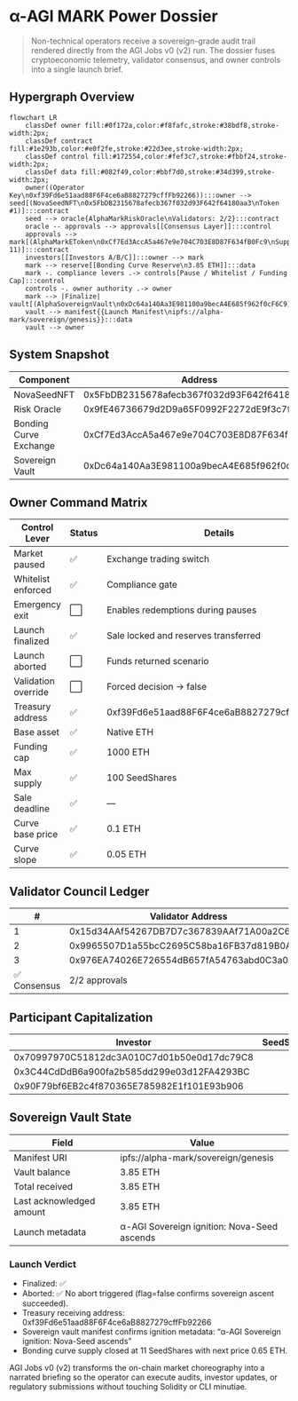 # α-AGI MARK Power Dossier

> Non-technical operators receive a sovereign-grade audit trail rendered directly from the AGI Jobs v0 (v2) run. The dossier fuses cryptoeconomic telemetry, validator consensus, and owner controls into a single launch brief.

## Hypergraph Overview

```mermaid
flowchart LR
    classDef owner fill:#0f172a,color:#f8fafc,stroke:#38bdf8,stroke-width:2px;
    classDef contract fill:#1e293b,color:#e0f2fe,stroke:#22d3ee,stroke-width:2px;
    classDef control fill:#172554,color:#fef3c7,stroke:#fbbf24,stroke-width:2px;
    classDef data fill:#082f49,color:#bbf7d0,stroke:#34d399,stroke-width:2px;
    owner((Operator Key\n0xf39Fd6e51aad88F6F4ce6aB8827279cffFb92266)):::owner --> seed[(NovaSeedNFT\n0x5FbDB2315678afecb367f032d93F642f64180aa3\nToken #1)]:::contract
    seed --> oracle{AlphaMarkRiskOracle\nValidators: 2/2}:::contract
    oracle -- approvals --> approvals[[Consensus Layer]]:::control
    approvals --> mark[(AlphaMarkEToken\n0xCf7Ed3AccA5a467e9e704C703E8D87F634fB0Fc9\nSupply: 11)]:::contract
    investors[[Investors A/B/C]]:::owner --> mark
    mark --> reserve[[Bonding Curve Reserve\n3.85 ETH]]:::data
    mark -. compliance levers .-> controls[Pause / Whitelist / Funding Cap]:::control
    controls -. owner authority .-> owner
    mark --> |Finalize| vault[(AlphaSovereignVault\n0xDc64a140Aa3E981100a9becA4E685f962f0cF6C9)]:::contract
    vault --> manifest{{Launch Manifest\nipfs://alpha-mark/sovereign/genesis}}:::data
    vault --> owner
```

## System Snapshot

| Component | Address |
| --- | --- |
| NovaSeedNFT | 0x5FbDB2315678afecb367f032d93F642f64180aa3 |
| Risk Oracle | 0x9fE46736679d2D9a65F0992F2272dE9f3c7fa6e0 |
| Bonding Curve Exchange | 0xCf7Ed3AccA5a467e9e704C703E8D87F634fB0Fc9 |
| Sovereign Vault | 0xDc64a140Aa3E981100a9becA4E685f962f0cF6C9 |

## Owner Command Matrix

| Control Lever | Status | Details |
| --- | --- | --- |
| Market paused | ✅ | Exchange trading switch
| Whitelist enforced | ✅ | Compliance gate
| Emergency exit | ⬜️ | Enables redemptions during pauses
| Launch finalized | ✅ | Sale locked and reserves transferred
| Launch aborted | ⬜️ | Funds returned scenario
| Validation override | ⬜️ | Forced decision -> false
| Treasury address | ✅ | 0xf39Fd6e51aad88F6F4ce6aB8827279cffFb92266
| Base asset | ✅ | Native ETH
| Funding cap | ✅ | 1000 ETH
| Max supply | ✅ | 100 SeedShares
| Sale deadline | ✅ | —
| Curve base price | ✅ | 0.1 ETH
| Curve slope | ✅ | 0.05 ETH

## Validator Council Ledger

| # | Validator Address |
| --- | --- |
| 1 | 0x15d34AAf54267DB7D7c367839AAf71A00a2C6A65 |
| 2 | 0x9965507D1a55bcC2695C58ba16FB37d819B0A4dc |
| 3 | 0x976EA74026E726554dB657fA54763abd0C3a0aa9 |
| ✅ Consensus | 2/2 approvals |

## Participant Capitalization

| Investor | SeedShares | Contribution | Raw Wei |
| --- | ---: | ---: | --- |
| 0x70997970C51812dc3A010C7d01b50e0d17dc79C8 | 5.0 | 1 ETH | 1000000000000000000 |
| 0x3C44CdDdB6a900fa2b585dd299e03d12FA4293BC | 2.0 | 1.2 ETH | 1200000000000000000 |
| 0x90F79bf6EB2c4f870365E785982E1f101E93b906 | 4.0 | 2.3 ETH | 2300000000000000000 |

## Sovereign Vault State

| Field | Value |
| --- | --- |
| Manifest URI | ipfs://alpha-mark/sovereign/genesis |
| Vault balance | 3.85 ETH |
| Total received | 3.85 ETH |
| Last acknowledged amount | 3.85 ETH |
| Launch metadata | α-AGI Sovereign ignition: Nova-Seed ascends |

### Launch Verdict

- Finalized: ✅
- Aborted: ✅ No abort triggered (flag=false confirms sovereign ascent succeeded).
- Treasury receiving address: 0xf39Fd6e51aad88F6F4ce6aB8827279cffFb92266
- Sovereign vault manifest confirms ignition metadata: “α-AGI Sovereign ignition: Nova-Seed ascends”
- Bonding curve supply closed at 11 SeedShares with next price 0.65 ETH.

AGI Jobs v0 (v2) transforms the on-chain market choreography into a narrated briefing so the operator can execute audits, investor updates, or regulatory submissions without touching Solidity or CLI minutiae.
